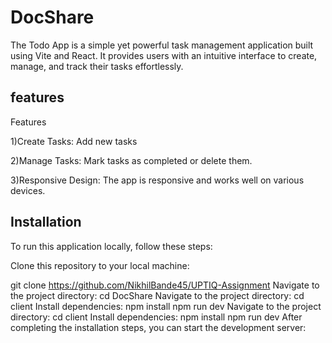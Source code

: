 
# DocShare

The Todo App is a simple yet powerful task management application built using Vite and React. It provides users with an intuitive interface to create, manage, and track their tasks effortlessly.




## features
Features

1)Create Tasks: Add new tasks


2)Manage Tasks: Mark tasks as completed or delete them.

3)Responsive Design: The app is responsive and works well on various devices.


## Installation 
To run this application locally, follow these steps:

Clone this repository to your local machine:

git clone  https://github.com/NikhilBande45/UPTIQ-Assignment
Navigate to the project directory: cd DocShare
Navigate to the project directory: cd client
Install dependencies: npm install
npm run dev
Navigate to the project directory: cd client
Install dependencies: npm install
npm run dev
After completing the installation steps, you can start the development server:


